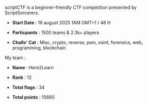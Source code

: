 scriptCTF is a beginner-friendly CTF competition presented by ScriptSorcerers.

- **Start Date** : 16 august 2025 1AM GMT+1 / 48 H

- **Particpants** : 1500 teams & 2.3k+ players

- **Challs' Cat** : Misc, crypto, reverse, pwn, osint, forensics, web, programming, blockchain

My team : 
- **Name** : Here2Learn
  
- **Rank** : 12
  
- **Total flags** : 34
  
- **Total points** : 10660







